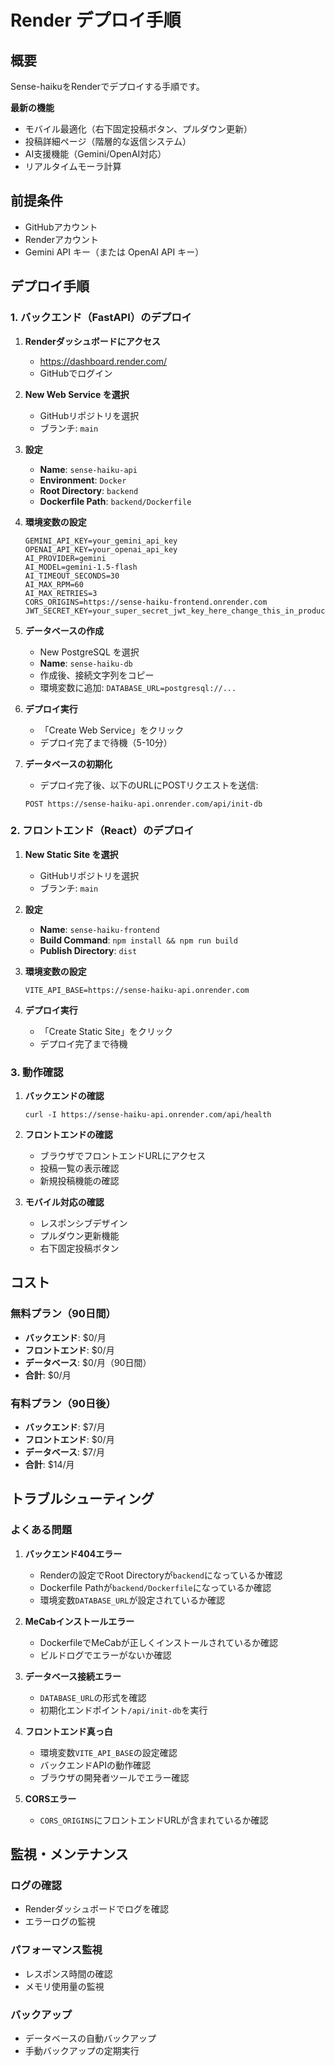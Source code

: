 # Render デプロイ手順

## 概要
Sense-haikuをRenderでデプロイする手順です。

**最新の機能**
- モバイル最適化（右下固定投稿ボタン、プルダウン更新）
- 投稿詳細ページ（階層的な返信システム）
- AI支援機能（Gemini/OpenAI対応）
- リアルタイムモーラ計算

## 前提条件
- GitHubアカウント
- Renderアカウント
- Gemini API キー（または OpenAI API キー）

## デプロイ手順

### 1. バックエンド（FastAPI）のデプロイ

1. **Renderダッシュボードにアクセス**
   - https://dashboard.render.com/
   - GitHubでログイン

2. **New Web Service を選択**
   - GitHubリポジトリを選択
   - ブランチ: `main`

3. **設定**
   - **Name**: `sense-haiku-api`
   - **Environment**: `Docker`
   - **Root Directory**: `backend`
   - **Dockerfile Path**: `backend/Dockerfile`

4. **環境変数の設定**
   ```
   GEMINI_API_KEY=your_gemini_api_key
   OPENAI_API_KEY=your_openai_api_key
   AI_PROVIDER=gemini
   AI_MODEL=gemini-1.5-flash
   AI_TIMEOUT_SECONDS=30
   AI_MAX_RPM=60
   AI_MAX_RETRIES=3
   CORS_ORIGINS=https://sense-haiku-frontend.onrender.com
   JWT_SECRET_KEY=your_super_secret_jwt_key_here_change_this_in_production
   ```

5. **データベースの作成**
   - New PostgreSQL を選択
   - **Name**: `sense-haiku-db`
   - 作成後、接続文字列をコピー
   - 環境変数に追加: `DATABASE_URL=postgresql://...`

6. **デプロイ実行**
   - 「Create Web Service」をクリック
   - デプロイ完了まで待機（5-10分）

7. **データベースの初期化**
   - デプロイ完了後、以下のURLにPOSTリクエストを送信:
   ```
   POST https://sense-haiku-api.onrender.com/api/init-db
   ```

### 2. フロントエンド（React）のデプロイ

1. **New Static Site を選択**
   - GitHubリポジトリを選択
   - ブランチ: `main`

2. **設定**
   - **Name**: `sense-haiku-frontend`
   - **Build Command**: `npm install && npm run build`
   - **Publish Directory**: `dist`

3. **環境変数の設定**
   ```
   VITE_API_BASE=https://sense-haiku-api.onrender.com
   ```

4. **デプロイ実行**
   - 「Create Static Site」をクリック
   - デプロイ完了まで待機

### 3. 動作確認

1. **バックエンドの確認**
   ```
   curl -I https://sense-haiku-api.onrender.com/api/health
   ```

2. **フロントエンドの確認**
   - ブラウザでフロントエンドURLにアクセス
   - 投稿一覧の表示確認
   - 新規投稿機能の確認

3. **モバイル対応の確認**
   - レスポンシブデザイン
   - プルダウン更新機能
   - 右下固定投稿ボタン

## コスト

### 無料プラン（90日間）
- **バックエンド**: $0/月
- **フロントエンド**: $0/月
- **データベース**: $0/月（90日間）
- **合計**: $0/月

### 有料プラン（90日後）
- **バックエンド**: $7/月
- **フロントエンド**: $0/月
- **データベース**: $7/月
- **合計**: $14/月

## トラブルシューティング

### よくある問題

1. **バックエンド404エラー**
   - Renderの設定でRoot Directoryが`backend`になっているか確認
   - Dockerfile Pathが`backend/Dockerfile`になっているか確認
   - 環境変数`DATABASE_URL`が設定されているか確認

2. **MeCabインストールエラー**
   - DockerfileでMeCabが正しくインストールされているか確認
   - ビルドログでエラーがないか確認

3. **データベース接続エラー**
   - `DATABASE_URL`の形式を確認
   - 初期化エンドポイント`/api/init-db`を実行

4. **フロントエンド真っ白**
   - 環境変数`VITE_API_BASE`の設定確認
   - バックエンドAPIの動作確認
   - ブラウザの開発者ツールでエラー確認

5. **CORSエラー**
   - `CORS_ORIGINS`にフロントエンドURLが含まれているか確認

## 監視・メンテナンス

### ログの確認
- Renderダッシュボードでログを確認
- エラーログの監視

### パフォーマンス監視
- レスポンス時間の確認
- メモリ使用量の監視

### バックアップ
- データベースの自動バックアップ
- 手動バックアップの定期実行
